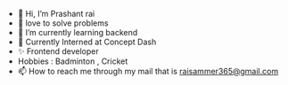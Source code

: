 - 👋 Hi, I’m Prashant rai
- 👀 love to solve problems 
- 🌱 I’m currently learning backend 
- 💞️ Currently Interned at Concept Dash 
- ✨ Frontend developer 
- Hobbies : Badminton , Cricket 
- 📫 How to reach me through my mail that is raisammer365@gmail.com

<!---
raisammer/raisammer is a ✨ special ✨ repository because its `README.md` (this file) appears on your GitHub profile.
You can click the Preview link to take a look at your changes.
--->
